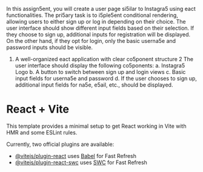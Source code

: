 In this assign5ent, you will create a user page si5ilar to Instagra5 using eact functionalities. The pri5ary task
is to i5ple5ent conditional rendering, allowing users to either sign up or log in depending on their choice. The
user interface should show different input fields based on their selection. If they choose to sign up, additional
inputs for registration will be displayed. On the other hand, if they opt for login, only the basic userna5e and
password inputs should be visible.

1. A well-organized eact application with clear co5ponent structure
2 The user interface should display the following co5ponents:
a. Instagra5 Logo
b. A button to switch between sign up and login views
c. Basic input fields for userna5e and password
d. If the user chooses to sign up, additional input fields for na5e, e5ail, etc., should be displayed.

# React + Vite

This template provides a minimal setup to get React working in Vite with HMR and some ESLint rules.

Currently, two official plugins are available:

- [@vitejs/plugin-react](https://github.com/vitejs/vite-plugin-react/blob/main/packages/plugin-react/README.md) uses [Babel](https://babeljs.io/) for Fast Refresh
- [@vitejs/plugin-react-swc](https://github.com/vitejs/vite-plugin-react-swc) uses [SWC](https://swc.rs/) for Fast Refresh
